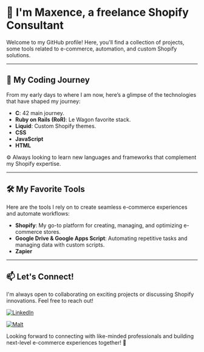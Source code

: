 # 👋 I'm Maxence, a freelance Shopify Consultant

Welcome to my GitHub profile! Here, you'll find a collection of projects, some tools related to e-commerce, automation, and custom Shopify solutions.

---

## 🚀 **My Coding Journey**

From my early days to where I am now, here’s a glimpse of the technologies that have shaped my journey:

- **C**: 42 main journey.
- **Ruby on Rails (RoR)**: Le Wagon favorite stack.
- **Liquid**: Custom Shopify themes.
- **CSS**
- **JavaScript**
- **HTML**

⚙️ Always looking to learn new languages and frameworks that complement my Shopify expertise.

---

## 🛠️ **My Favorite Tools**

Here are the tools I rely on to create seamless e-commerce experiences and automate workflows:

- **Shopify**: My go-to platform for creating, managing, and optimizing e-commerce stores.
- **Google Drive & Google Apps Script**: Automating repetitive tasks and managing data with custom scripts.
- **Zapier**

---

## 📫 **Let's Connect!**

I'm always open to collaborating on exciting projects or discussing Shopify innovations. Feel free to reach out!

[![LinkedIn](https://img.shields.io/badge/LinkedIn-0077B5?style=for-the-badge&logo=linkedin&logoColor=white)](https://www.linkedin.com/in/maxencetarnaud/)

[![Malt](https://img.shields.io/badge/Malt-FF6347?style=for-the-badge&logo=malt&logoColor=white)]([https://www.malt.fr/](https://www.malt.fr/profile/maxencetarnaud))

Looking forward to connecting with like-minded professionals and building next-level e-commerce experiences together! 🚀


<!--
**max212118/max212118** is a ✨ _special_ ✨ repository because its `README.md` (this file) appears on your GitHub profile.

Here are some ideas to get you started:

- 🔭 I’m currently working on ...
- 🌱 I’m currently learning ...
- 👯 I’m looking to collaborate on ...
- 🤔 I’m looking for help with ...
- 💬 Ask me about ...
- 📫 How to reach me: ...
- 😄 Pronouns: ...
- ⚡ Fun fact: ...
-->
